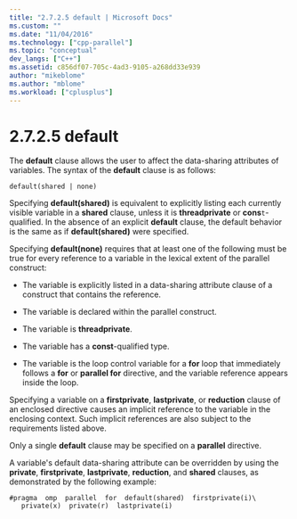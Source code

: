 ```yaml
---
title: "2.7.2.5 default | Microsoft Docs"
ms.custom: ""
ms.date: "11/04/2016"
ms.technology: ["cpp-parallel"]
ms.topic: "conceptual"
dev_langs: ["C++"]
ms.assetid: c856df07-705c-4ad3-9105-a268dd33e939
author: "mikeblome"
ms.author: "mblome"
ms.workload: ["cplusplus"]
---
```

# 2.7.2.5 default
The **default** clause allows the user to affect the data-sharing attributes of variables. The syntax of the **default** clause is as follows:  
  
```  
default(shared | none)  
```  
  
 Specifying **default(shared)** is equivalent to explicitly listing each currently visible variable in a **shared** clause, unless it is **threadprivate** or **cons**`t`-qualified. In the absence of an explicit **default** clause, the default behavior is the same as if **default(shared)** were specified.  
  
 Specifying **default(none)** requires that at least one of the following must be true for every reference to a variable in the lexical extent of the parallel construct:  
  
-   The variable is explicitly listed in a data-sharing attribute clause of a construct that contains the reference.  
  
-   The variable is declared within the parallel construct.  
  
-   The variable is **threadprivate**.  
  
-   The variable has a **const**-qualified type.  
  
-   The variable is the loop control variable for a **for** loop that immediately follows a **for** or **parallel for** directive, and the variable reference appears inside the loop.  
  
 Specifying a variable on a **firstprivate**, **lastprivate**, or **reduction** clause of an enclosed directive causes an implicit reference to the variable in the enclosing context. Such implicit references are also subject to the requirements listed above.  
  
 Only a single **default** clause may be specified on a **parallel** directive.  
  
 A variable's default data-sharing attribute can be overridden by using the **private**, **firstprivate**, **lastprivate**, **reduction**, and **shared** clauses, as demonstrated by the following example:  
  
```  
#pragma  omp  parallel  for  default(shared)  firstprivate(i)\  
   private(x)  private(r)  lastprivate(i)  
```